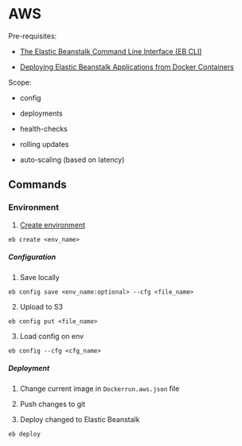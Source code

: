 # AWS 

Pre-requisites:

* [The Elastic Beanstalk Command Line Interface (EB CLI)](http://docs.aws.amazon.com/elasticbeanstalk/latest/dg/eb-cli3.html)

* [Deploying Elastic Beanstalk Applications from Docker Containers](http://docs.aws.amazon.com/elasticbeanstalk/latest/dg/create_deploy_docker.html)

Scope:

* config

* deployments

* health-checks

* rolling updates

* auto-scaling (based on latency)

## Commands

### Environment

1) [Create environment](http://docs.aws.amazon.com/elasticbeanstalk/latest/dg/eb3-create.html)

```
eb create <env_name>
```

##### Configuration

1) Save locally

```
eb config save <env_name:optional> --cfg <file_name>
```

2) Upload to S3

```
eb config put <file_name>
```

3) Load config on env

```
eb config --cfg <cfg_name>
```

##### Deployment

1) Change current image in `Dockerrun.aws.json` file
 
2) Push changes to git

3) Deploy changed to Elastic Beanstalk

```
eb deploy
```